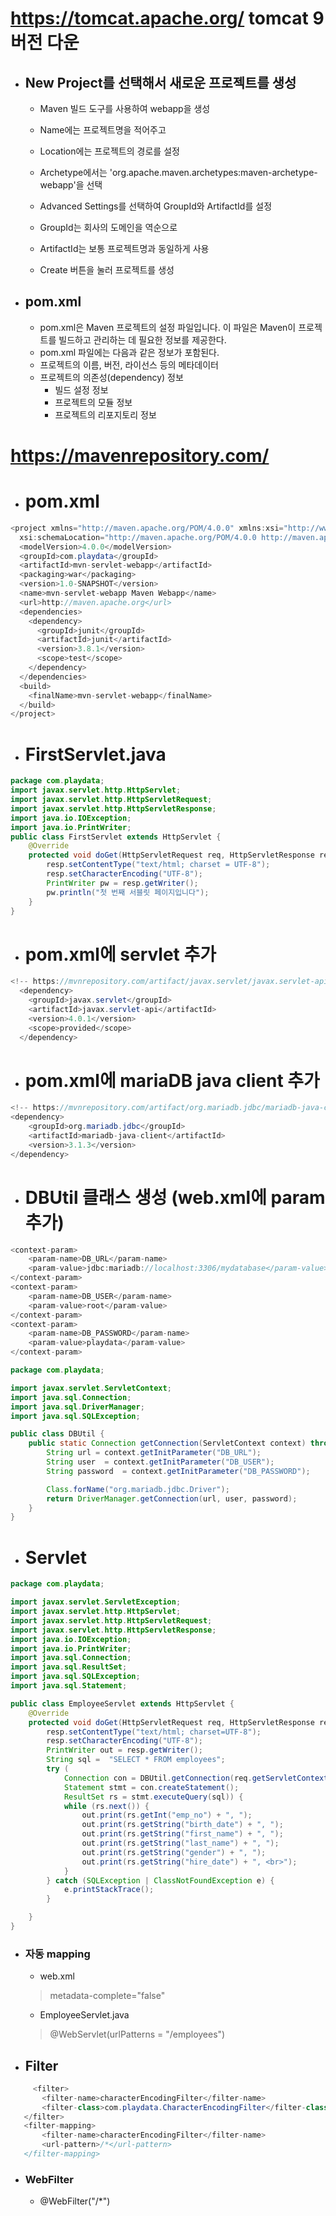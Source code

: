 # https://tomcat.apache.org/ tomcat 9버전 다운

- ## New Project를 선택해서 새로운 프로젝트를 생성 
  - Maven 빌드 도구를 사용하여 webapp을 생성
  - Name에는 프로젝트명을 적어주고
  - Location에는 프로젝트의 경로를 설정
  - Archetype에서는 'org.apache.maven.archetypes:maven-archetype-webapp'을 선택

  - Advanced Settings를 선택하여 GroupId와 ArtifactId를 설정
  - GroupId는 회사의 도메인을 역순으로
  - ArtifactId는 보통 프로젝트명과 동일하게 사용 
  - Create 버튼을 눌러 프로젝트를 생성

- ## pom.xml
  - pom.xml은 Maven 프로젝트의 설정 파일입니다. 이 파일은 Maven이 프로젝트를 빌드하고 관리하는 데 필요한 정보를 제공한다. 
  - pom.xml 파일에는 다음과 같은 정보가 포함된다.
  - 프로젝트의 이름, 버전, 라이선스 등의 메타데이터
  - 프로젝트의 의존성(dependency) 정보
    - 빌드 설정 정보
    - 프로젝트의 모듈 정보
    - 프로젝트의 리포지토리 정보

# https://mavenrepository.com/

  - # pom.xml
```java
<project xmlns="http://maven.apache.org/POM/4.0.0" xmlns:xsi="http://www.w3.org/2001/XMLSchema-instance"
  xsi:schemaLocation="http://maven.apache.org/POM/4.0.0 http://maven.apache.org/maven-v4_0_0.xsd">
  <modelVersion>4.0.0</modelVersion>
  <groupId>com.playdata</groupId>
  <artifactId>mvn-servlet-webapp</artifactId>
  <packaging>war</packaging>
  <version>1.0-SNAPSHOT</version>
  <name>mvn-servlet-webapp Maven Webapp</name>
  <url>http://maven.apache.org</url>
  <dependencies>
    <dependency>
      <groupId>junit</groupId>
      <artifactId>junit</artifactId>
      <version>3.8.1</version>
      <scope>test</scope>
    </dependency>
  </dependencies>
  <build>
    <finalName>mvn-servlet-webapp</finalName>
  </build>
</project>
```


  - # FirstServlet.java 
```java
package com.playdata;
import javax.servlet.http.HttpServlet;
import javax.servlet.http.HttpServletRequest;
import javax.servlet.http.HttpServletResponse;
import java.io.IOException;
import java.io.PrintWriter;
public class FirstServlet extends HttpServlet {
    @Override
    protected void doGet(HttpServletRequest req, HttpServletResponse resp) throws IOException {
        resp.setContentType("text/html; charset = UTF-8");
        resp.setCharacterEncoding("UTF-8");
        PrintWriter pw = resp.getWriter();
        pw.println("첫 번째 서블릿 페이지입니다");
    }
}
```

  - # pom.xml에 servlet 추가
```java
<!-- https://mvnrepository.com/artifact/javax.servlet/javax.servlet-api -->
  <dependency>
    <groupId>javax.servlet</groupId>
    <artifactId>javax.servlet-api</artifactId>
    <version>4.0.1</version>
    <scope>provided</scope>
  </dependency> 
```

  - # pom.xml에 mariaDB java client 추가
```java
<!-- https://mvnrepository.com/artifact/org.mariadb.jdbc/mariadb-java-client -->
<dependency>
    <groupId>org.mariadb.jdbc</groupId>
    <artifactId>mariadb-java-client</artifactId>
    <version>3.1.3</version>
</dependency>
```
  - # DBUtil 클래스 생성 (web.xml에 param 추가)
``` java
<context-param>
    <param-name>DB_URL</param-name>
    <param-value>jdbc:mariadb://localhost:3306/mydatabase</param-value>
</context-param>
<context-param>
    <param-name>DB_USER</param-name>
    <param-value>root</param-value>
</context-param>
<context-param>
    <param-name>DB_PASSWORD</param-name>
    <param-value>playdata</param-value>
</context-param>

```

```java
package com.playdata;

import javax.servlet.ServletContext;
import java.sql.Connection;
import java.sql.DriverManager;
import java.sql.SQLException;

public class DBUtil {
    public static Connection getConnection(ServletContext context) throws SQLException, ClassNotFoundException{
        String url = context.getInitParameter("DB_URL");
        String user  = context.getInitParameter("DB_USER");
        String password  = context.getInitParameter("DB_PASSWORD");

        Class.forName("org.mariadb.jdbc.Driver");
        return DriverManager.getConnection(url, user, password);
    }
}

```
  - # Servlet
```java
package com.playdata;

import javax.servlet.ServletException;
import javax.servlet.http.HttpServlet;
import javax.servlet.http.HttpServletRequest;
import javax.servlet.http.HttpServletResponse;
import java.io.IOException;
import java.io.PrintWriter;
import java.sql.Connection;
import java.sql.ResultSet;
import java.sql.SQLException;
import java.sql.Statement;

public class EmployeeServlet extends HttpServlet {
    @Override
    protected void doGet(HttpServletRequest req, HttpServletResponse resp) throws ServletException, IOException {
        resp.setContentType("text/html; charset=UTF-8");
        resp.setCharacterEncoding("UTF-8");
        PrintWriter out = resp.getWriter();
        String sql =  "SELECT * FROM employees";
        try (
            Connection con = DBUtil.getConnection(req.getServletContext());
            Statement stmt = con.createStatement();
            ResultSet rs = stmt.executeQuery(sql)) {
            while (rs.next()) {
                out.print(rs.getInt("emp_no") + ", ");
                out.print(rs.getString("birth_date") + ", ");
                out.print(rs.getString("first_name") + ", ");
                out.print(rs.getString("last_name") + ", ");
                out.print(rs.getString("gender") + ", ");
                out.print(rs.getString("hire_date") + ", <br>");
            }
        } catch (SQLException | ClassNotFoundException e) {
            e.printStackTrace();
        }

    }
}
```
  - ### 자동 mapping
    - web.xml
    > metadata-complete="false" 

    - EmployeeServlet.java
    > @WebServlet(urlPatterns = "/employees")


  - ## Filter
 ```java
      <filter>
        <filter-name>characterEncodingFilter</filter-name>
        <filter-class>com.playdata.CharacterEncodingFilter</filter-class>
    </filter>
    <filter-mapping>
        <filter-name>characterEncodingFilter</filter-name>
        <url-pattern>/*</url-pattern>
    </filter-mapping>
 ```
  - ### WebFilter
    - @WebFilter("/*")
    

